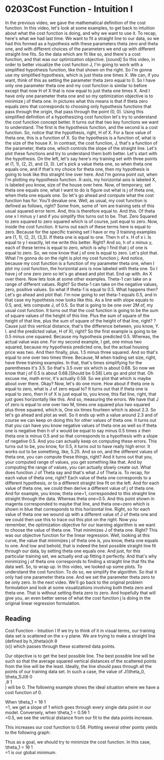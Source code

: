 # 0203Cost Function - Intuition I

In the previous video, we gave the mathematical definition of the cost function. In this video, let's look at some examples, to get back to intuition about what the cost function is doing, and why we want to use it. To recap, here's what we had last time. We want to fit a straight line to our data, so we had this formed as a hypothesis with these parameters theta zero and theta one, and with different choices of the parameters we end up with different straight line fits. So the data which are fit like so, and there's a cost function, and that was our optimization objective. [sound] So this video, in order to better visualize the cost function J, I'm going to work with a simplified hypothesis function, like that shown on the right. So I'm gonna use my simplified hypothesis, which is just theta one times X. We can, if you want, think of this as setting the parameter theta zero equal to 0. So I have only one parameter theta one and my cost function is similar to before except that now H of X that is now equal to just theta one times X. And I have only one parameter theta one and so my optimization objective is to minimize j of theta one. In pictures what this means is that if theta zero equals zero that corresponds to choosing only hypothesis functions that pass through the origin, that pass through the point (0, 0). Using this simplified definition of a hypothesizing cost function let's try to understand the cost function concept better. It turns out that two key functions we want to understand. The first is the hypothesis function, and the second is a cost function. So, notice that the hypothesis, right, H of X. For a face value of theta one, this is a function of X. So the hypothesis is a function of, what is the size of the house X. In contrast, the cost function, J, that's a function of the parameter, theta one, which controls the slope of the straight line. Let's plot these functions and try to understand them both better. Let's start with the hypothesis. On the left, let's say here's my training set with three points at (1, 1), (2, 2), and (3, 3). Let's pick a value theta one, so when theta one equals one, and if that's my choice for theta one, then my hypothesis is going to look like this straight line over here. And I'm gonna point out, when I'm plotting my hypothesis function. X-axis, my horizontal axis is labeled X, is labeled you know, size of the house over here. Now, of temporary, set theta one equals one, what I want to do is figure out what is j of theta one, when theta one equals one. So let's go ahead and compute what the cost function has for. You'll devalue one. Well, as usual, my cost function is defined as follows, right? Some from, some of 'em are training sets of this usual squared error term. And, this is therefore equal to. And this. Of theta one x I minus y I and if you simplify this turns out to be. That. Zero Squared to zero squared to zero squared which is of course, just equal to zero. Now, inside the cost function. It turns out each of these terms here is equal to zero. Because for the specific training set I have or my 3 training examples are (1, 1), (2, 2), (3,3). If theta one is equal to one. Then h of x. H of x i. Is equal to y I exactly, let me write this better. Right? And so, h of x minus y, each of these terms is equal to zero, which is why I find that j of one is equal to zero. So, we now know that j of one Is equal to zero. Let's plot that. What I'm gonna do on the right is plot my cost function j. And notice, because my cost function is a function of my parameter theta one, when I plot my cost function, the horizontal axis is now labeled with theta one. So I have j of one zero zero so let's go ahead and plot that. End up with. An X over there. Now lets look at some other examples. Theta-1 can take on a range of different values. Right? So theta-1 can take on the negative values, zero, positive values. So what if theta-1 is equal to 0.5. What happens then? Let's go ahead and plot that. I'm now going to set theta-1 equals 0.5, and in that case my hypothesis now looks like this. As a line with slope equals to 0.5, and, lets compute J, of 0.5. So that is going to be one over 2M of, my usual cost function. It turns out that the cost function is going to be the sum of square values of the height of this line. Plus the sum of square of the height of that line, plus the sum of square of the height of that line, right? ?Cause just this vertical distance, that's the difference between, you know, Y. I. and the predicted value, H of XI, right? So the first example is going to be 0.5 minus one squared. Because my hypothesis predicted 0.5. Whereas, the actual value was one. For my second example, I get, one minus two squared, because my hypothesis predicted one, but the actual housing price was two. And then finally, plus. 1.5 minus three squared. And so that's equal to one over two times three. Because, M when trading set size, right, have three training examples. In that, that's times simplifying for the parentheses it's 3.5. So that's 3.5 over six which is about 0.68. So now we know that j of 0.5 is about 0.68.[Should be 0.58] Lets go and plot that. Oh excuse me, math error, it's actually 0.58. So we plot that which is maybe about over there. Okay? Now, let's do one more. How about if theta one is equal to zero, what is J of zero equal to? It turns out that if theta one is equal to zero, then H of X is just equal to, you know, this flat line, right, that just goes horizontally like this. And so, measuring the errors. We have that J of zero is equal to one over two M, times one squared plus two squared plus three squared, which is, One six times fourteen which is about 2.3. So let's go ahead and plot as well. So it ends up with a value around 2.3 and of course we can keep on doing this for other values of theta one. It turns out that you can have you know negative values of theta one as well so if theta one is negative then h of x would be equal to say minus 0.5 times x then theta one is minus 0.5 and so that corresponds to a hypothesis with a slope of negative 0.5. And you can actually keep on computing these errors. This turns out to be, you know, for 0.5, it turns out to have really high error. It works out to be something, like, 5.25. And so on, and the different values of theta one, you can compute these things, right? And it turns out that you, your computed range of values, you get something like that. And by computing the range of values, you can actually slowly create out. What does function J of Theta say and that's what J of Theta is. To recap, for each value of theta one, right? Each value of theta one corresponds to a different hypothesis, or to a different straight line fit on the left. And for each value of theta one, we could then derive a different value of j of theta one. And for example, you know, theta one=1, corresponded to this straight line straight through the data. Whereas theta one=0.5. And this point shown in magenta corresponded to maybe that line, and theta one=zero which is shown in blue that corresponds to this horizontal line. Right, so for each value of theta one we wound up with a different value of J of theta one and we could then use this to trace out this plot on the right. Now you remember, the optimization objective for our learning algorithm is we want to choose the value of theta one. That minimizes J of theta one. Right? This was our objective function for the linear regression. Well, looking at this curve, the value that minimizes j of theta one is, you know, theta one equals to one. And low and behold, that is indeed the best possible straight line fit through our data, by setting theta one equals one. And just, for this particular training set, we actually end up fitting it perfectly. And that's why minimizing j of theta one corresponds to finding a straight line that fits the data well. So, to wrap up. In this video, we looked up some plots. To understand the cost function. To do so, we simplify the algorithm. So that it only had one parameter theta one. And we set the parameter theta zero to be only zero. In the next video. We'll go back to the original problem formulation and look at some visualizations involving both theta zero and theta one. That is without setting theta zero to zero. And hopefully that will give you, an even better sense of what the cost function j is doing in the original linear regression formulation.

## Reading

Cost Function - Intuition I
If we try to think of it in visual terms, our training data set is scattered on the x-y plane. We are trying to make a straight line (defined by h_\theta(x)h 
θ
​	
 (x)) which passes through these scattered data points. 

Our objective is to get the best possible line. The best possible line will be such so that the average squared vertical distances of the scattered points from the line will be the least. Ideally, the line should pass through all the points of our training data set. In such a case, the value of J(\theta_0, \theta_1)J(θ 
0
​	
 ,θ 
1
​	
 ) will be 0. The following example shows the ideal situation where we have a cost function of 0. 


When \theta_1 = 1θ 
1
​	
 =1, we get a slope of 1 which goes through every single data point in our model. Conversely, when \theta_1 = 0.5θ 
1
​	
 =0.5, we see the vertical distance from our fit to the data points increase. 


This increases our cost function to 0.58. Plotting several other points yields to the following graph: 


Thus as a goal, we should try to minimize the cost function. In this case, \theta_1 = 1θ 
1
​	
 =1 is our global minimum. 